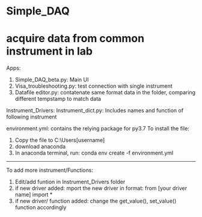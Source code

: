 # Simple_DAQ
# acquire data from common instrument in lab

Apps:
1. Simple_DAQ_beta.py: Main UI
2. Visa_troubleshooting.py: test connection with single instrument
3. Datafile editor.py: contatenate same format data in the folder,
			comparing different tempstamp to match data

Instrument_Drivers:
Instrument_dict.py: Includes names and function of following instrument

environment.yml: contains the relying package for py3.7
To install the file:
1. Copy the file to C:\Users\[username]
2. download anaconda
3. In anaconda terminal, run: conda env create -f environment.yml

----------------------------------------------------------------------------

To add more instrument/Functions:
1. Edit/add funtion in Instrument_Drivers folder
2. if new driver added:
	mport the new driver in format:
		from [your driver name] import *
3. if new driver/ function added:
	change the get_value(), set_value() function accordingly
